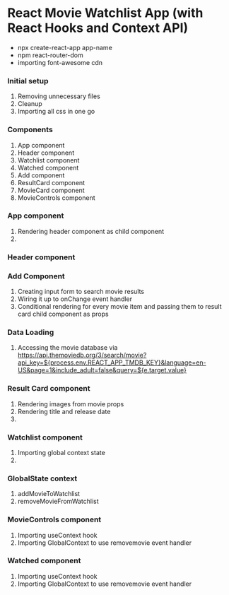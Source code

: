# React Movie Watchlist App (with React Hooks and Context API)

- npx create-react-app app-name
- npm react-router-dom
- importing font-awesome cdn

### Initial setup

1. Removing unnecessary files
2. Cleanup
3. Importing all css in one go

### Components

1. App component
2. Header component
3. Watchlist component
4. Watched component
5. Add component
6. ResultCard component
7. MovieCard component
8. MovieControls component

### App component

1. Rendering header component as child component
2.

### Header component

### Add Component

1. Creating input form to search movie results
2. Wiring it up to onChange event handler
3. Conditional rendering for every movie item and passing them to result card child component as props

### Data Loading

1. Accessing the movie database via https://api.themoviedb.org/3/search/movie?api_key=${process.env.REACT_APP_TMDB_KEY}&language=en-US&page=1&include_adult=false&query=${e.target.value}

### Result Card component

1. Rendering images from movie props
2. Rendering title and release date
3.

### Watchlist component

1. Importing global context state
2.

### GlobalState context

1. addMovieToWatchlist
2. removeMovieFromWatchlist

### MovieControls component

1. Importing useContext hook
2. Importing GlobalContext to use removemovie event handler

### Watched component

1. Importing useContext hook
2. Importing GlobalContext to use removemovie event handler
